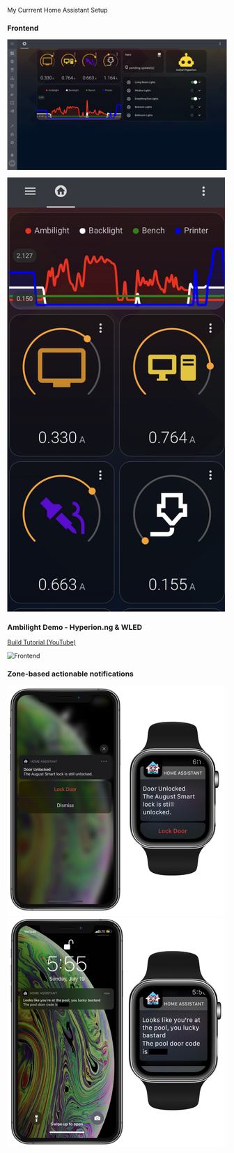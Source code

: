 My Currrent Home Assistant Setup

<h3>Frontend</h3>

![Frontend](/images/frontend.jpg)  

<img src="./images/frontend_mobile.jpg" width="500">

<h3>Ambilight Demo - Hyperion.ng & WLED</h3>
<a href="https://www.youtube.com/watch?v=KZLKFZN6v0U">Build Tutorial (YouTube)</a>

![Frontend](/images/ambilight.gif) 

<h3>Zone-based actionable notifications</h3>

<img src="./images/notif_door2.jpg" width="500">

<img src="./images/notif_pool2.jpg" width="500">
